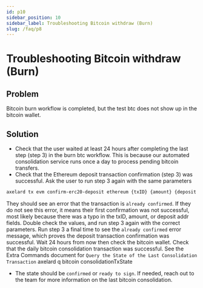 ```yaml
---
id: p10
sidebar_position: 10
sidebar_label: Troubleshooting Bitcoin withdraw (Burn) 
slug: /faq/p8
---
```


# Troubleshooting Bitcoin withdraw (Burn)


## Problem 
Bitcoin burn workflow is completed, but the test btc does not show up in the bitcoin wallet.


## Solution
- Check that the user waited at least 24 hours after completing the last step (step 3) in the burn btc workflow. This is because our automated consolidation service runs once a day to process pending bitcoin transfers.
- Check that the Ethereum deposit transaction confirmation (step 3) was successful. Ask the user to run step 3 again with the same parameters
```bash
axelard tx evm confirm-erc20-deposit ethereum {txID} {amount} {deposit addr} --from validator -y -b block
```
They should see an error that the transaction is `already confirmed`. If they do not see this error, it means their first confirmation was not successful, most likely because there was a typo in the txID, amount, or deposit addr fields. Double check the values, and run step 3 again with the correct parameters. Run step 3 a final time to see the `already confirmed` error message, which proves the deposit transaction confirmation was successful. Wait 24 hours from now then check the bitcoin wallet.
Check that the daily bitcoin consolidation transaction was successful. See the Extra Commands document for `Query the State of the Last Consolidation Transaction`
axelard q bitcoin consolidationTxState
- The state should be `confirmed` or `ready to sign`. If needed, reach out to the team for more information on the last bitcoin consolidation.

